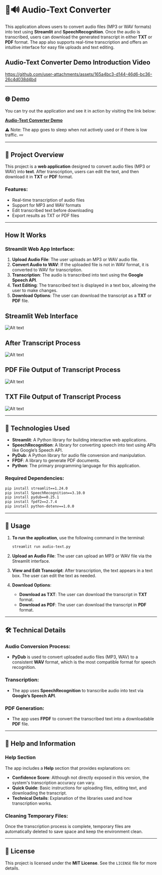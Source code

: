 # 🎤🔊 Audio-Text Converter

This application allows users to convert audio files (MP3 or WAV formats) into text using **Streamlit** and **SpeechRecognition**. Once the audio is transcribed, users can download the generated transcript in either **TXT** or **PDF** format. The app also supports real-time transcription and offers an intuitive interface for easy file uploads and text editing.

## Audio-Text Converter Demo Introduction Video

https://github.com/user-attachments/assets/165a4bc3-d144-46d6-bc36-26c4d038d4bd

---

## 🌐 Demo
You can try out the application and see it in action by visiting the link below:

[**Audio-Text Converter Demo**](https://audio-to-text-t982.onrender.com)

⚠️ Note: The app goes to sleep when not actively used or if there is low traffic. 💤

---

## 📌 Project Overview

This project is a **web application** designed to convert audio files (MP3 or WAV) into **text**. After transcription, users can edit the text, and then download it in **TXT** or **PDF** format.

### Features:
- Real-time transcription of audio files
- Support for MP3 and WAV formats
- Edit transcribed text before downloading
- Export results as TXT or PDF files

---

## How It Works

### Streamlit Web App Interface:
1. **Upload Audio File**: The user uploads an MP3 or WAV audio file.
2. **Convert Audio to WAV**: If the uploaded file is not in WAV format, it is converted to WAV for transcription.
3. **Transcription**: The audio is transcribed into text using the **Google Speech API**.
4. **Text Editing**: The transcribed text is displayed in a text box, allowing the user to make changes.
5. **Download Options**: The user can download the transcript as a **TXT** or **PDF** file.

## Streamlit Web Interface
![Alt text](https://github.com/ctntrk/Audio-to-Text/blob/main/web-interface.jpg)

## After Transcript Process
![Alt text](https://github.com/ctntrk/Audio-to-Text/blob/main/transcrip.jpg)

## PDF File Output of Transcript Process
![Alt text](https://github.com/ctntrk/Audio-to-Text/blob/main/transcrip-pdf.jpg)

## TXT File Output of Transcript Process
![Alt text](https://github.com/ctntrk/Audio-to-Text/blob/main/transcrip-txt.jpg)

---

## 🔧 Technologies Used

- **Streamlit**: A Python library for building interactive web applications.
- **SpeechRecognition**: A library for converting speech into text using APIs like Google’s Speech API.
- **PyDub**: A Python library for audio file conversion and manipulation.
- **FPDF**: A library to generate PDF documents.
- **Python**: The primary programming language for this application.

### Required Dependencies:
```bash
pip install streamlit==1.24.0
pip install SpeechRecognition==3.10.0
pip install pydub==0.25.1
pip install fpdf2==2.7.4
pip install python-dotenv==1.0.0
```

---

## 🚀 Usage

1. **To run the application**, use the following command in the terminal:
   ```bash
   streamlit run audio-text.py
   ```

2. **Upload an Audio File**: The user can upload an MP3 or WAV file via the Streamlit interface.

3. **View and Edit Transcript**: After transcription, the text appears in a text box. The user can edit the text as needed.

4. **Download Options**:
   - **Download as TXT**: The user can download the transcript in **TXT** format.
   - **Download as PDF**: The user can download the transcript in **PDF** format.

---

## 🛠️ Technical Details

### Audio Conversion Process:
- **PyDub** is used to convert uploaded audio files (MP3, WAV) to a consistent **WAV** format, which is the most compatible format for speech recognition.

### Transcription:
- The app uses **SpeechRecognition** to transcribe audio into text via **Google’s Speech API**.

### PDF Generation:
- The app uses **FPDF** to convert the transcribed text into a downloadable **PDF** file.

---

## 📖 Help and Information

### Help Section
The app includes a **Help** section that provides explanations on:
- **Confidence Score**: Although not directly exposed in this version, the system's transcription accuracy can vary.
- **Quick Guide**: Basic instructions for uploading files, editing text, and downloading the transcript.
- **Technical Details**: Explanation of the libraries used and how transcription works.

### Cleaning Temporary Files:
Once the transcription process is complete, temporary files are automatically deleted to save space and keep the environment clean.

---

## 📄 License

This project is licensed under the **MIT License**. See the `LICENSE` file for more details.
